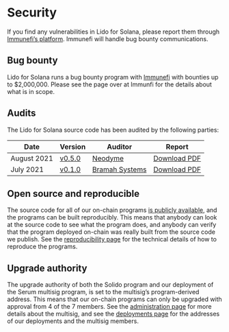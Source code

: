 # Security

If you find any vulnerabilities in Lido for Solana, please report them through
[Immunefi’s platform][immunefi]. Immunefi will handle bug bounty communications.

[immunefi]: https://immunefi.com/bounty/lidoforsolana

## Bug bounty

Lido for Solana runs a bug bounty program with [Immunefi][immunefi] with
bounties up to $2,000,000. Please see the page over at Immunfi for the details
about what is in scope.

## Audits

The Lido for Solana source code has been audited by the following parties:

| Date                      | Version          | Auditor                  | Report                         |
|---------------------------|------------------|--------------------------|--------------------------------|
| August 2021               | [v0.5.0][v0.5.0] | [Neodyme][neodyme]       | [Download PDF][neodyme-report] |
| July 2021                 | [v0.1.0][v0.1.0] | [Bramah Systems][bramah] | [Download PDF][bramah-report]  |

[neodyme]:        https://neodyme.io/
[bramah]:         https://www.bramah.systems/
[bramah-report]:  https://github.com/ChorusOne/solido/raw/b95fc4fe9435a1d5ccdaae60011ea59dd93afed8/audit/2021-07-05-bramah-systems.pdf
[neodyme-report]: https://github.com/ChorusOne/solido/raw/d57347c41c68a7def1722f5aa2b052539c325ba2/audit/2021-08-03-neodyme.pdf
[v0.1.0]:         https://github.com/ChorusOne/solido/tree/v0.1.0
[v0.5.0]:         https://github.com/ChorusOne/solido/tree/v0.5.0

## Open source and reproducible

The source code for all of our on-chain programs [is publicly available][src],
and the programs can be built reproducibly. This means that anybody can look at
the source code to see what the program does, and anybody can verify that the
program deployed on-chain was really built from the source code we publish.
See the [reproducibility page](development/reproducibility) for the technical
details of how to reproduce the programs.

[src]: https://github.com/ChorusOne/solido

## Upgrade authority

The upgrade authority of both the Solido program and our deployment of the Serum
multisig program, is set to the multisig’s program-derived address. This means
that our on-chain programs can only be upgraded with approval from 4 of the 7
members. See the [administration page](administration) for more details about
the multisig, and see the [deployments page](deployments) for the addresses of
our deployments and the multisig members.
